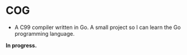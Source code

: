 # COG

- A C99 compiler written in Go. A small project so I can learn the Go programming language.

**In progress.**
